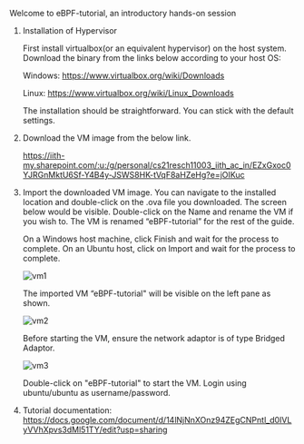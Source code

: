 Welcome to eBPF-tutorial, an introductory hands-on session

1. Installation of Hypervisor
   
   First install virtualbox(or an equivalent hypervisor) on the host system. Download the binary from the links below according to your host OS:

   Windows: https://www.virtualbox.org/wiki/Downloads 

   Linux: https://www.virtualbox.org/wiki/Linux_Downloads 

   The installation should be straightforward. You can stick with the default settings. 

2. Download the VM image from the below link.

    https://iith-my.sharepoint.com/:u:/g/personal/cs21resch11003_iith_ac_in/EZxGxoc0YJRGnMktU6Sf-Y4B4y-JSWS8HK-tVqF8aHZeHg?e=jOIKuc
   
4. Import the downloaded VM image.
   You can navigate to the installed location and double-click on the .ova file you downloaded. The screen below would be visible. Double-click on the Name and rename the VM if you wish to. The VM is renamed “eBPF-tutorial” for the rest of the guide.

   On a Windows host machine, click Finish and wait for the process to complete. On an Ubuntu host, click on Import and wait for the process to complete. 

   ![vm1](https://github.com/kallidilranjitha/eBPF-tutorial/assets/77719123/f238bba1-7e4e-4561-907c-ecb2232addb5)

   The imported VM “eBPF-tutorial" will be visible on the left pane as shown.

   ![vm2](https://github.com/kallidilranjitha/eBPF-tutorial/assets/77719123/545e8f97-dfe0-4d54-abab-a39b1da7177f)

   Before starting the VM, ensure the network adaptor is of type Bridged Adaptor.

   ![vm3](https://github.com/kallidilranjitha/eBPF-tutorial/assets/77719123/c655a5a7-9ce3-4d38-8365-e4078e25643f)

   Double-click on "eBPF-tutorial" to start the VM. Login using ubuntu/ubuntu as username/password.

5. Tutorial documentation: https://docs.google.com/document/d/14lNjNnXOnz94ZEgCNPntl_d0IVLyVVhXpvs3dMl51TY/edit?usp=sharing
 





